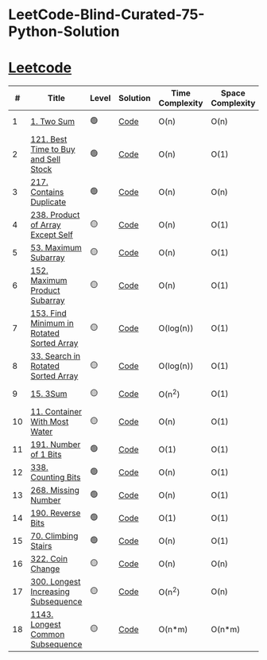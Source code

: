 # LeetCode-Blind-Curated-75-Python-Solution
# [Leetcode](https://leetcode.com/)

| # | Title | Level | Solution | Time Complexity | Space Complexity | Hint |
|---| ----- | -------- | -------- | ------- | ------- | ------- |
|1|[1. Two Sum](https://leetcode.com/problems/two-sum/)| 🟢 |[Code](./solutions/1.%20Two%20Sum.py)|O(n)|O(n)|<details>Hash map</details>|
|2|[121. Best Time to Buy and Sell Stock](https://leetcode.com/problems/best-time-to-buy-and-sell-stock/)| 🟢 |[Code](./solutions/121.%20Best%20Time%20to%20Buy%20and%20Sell%20Stock.py)|O(n)|O(1)|<details>Two pointers</details>|
|3|[217. Contains Duplicate](https://leetcode.com/problems/contains-duplicate/)| 🟢 |[Code](./solutions/217.%20Contains%20Duplicate.py)|O(n)|O(n)|<details>Hash set</details>|
|4|[238. Product of Array Except Self](https://leetcode.com/problems/product-of-array-except-self/)| 🟡 |[Code](./solutions/238.%20Product%20of%20Array%20Except%20Self.py)|O(n)|O(1)|<details>Prefix & Postfix</details>|
|5|[53. Maximum Subarray](https://leetcode.com/problems/maximum-subarray/) | 🟡 |[Code](./solutions/53.%20Maximum%20Subarray.py)|O(n)|O(1)|<details>Reset the prefix to 0 if it doesn't help</details>|
|6|[152. Maximum Product Subarray](https://leetcode.com/problems/maximum-product-subarray/)| 🟡 |[Code](./solutions/152.%20Maximum%20Product%20Subarray.py)|O(n)|O(1)|<details>Keep your eyes on min and max product</details>|
|7|[153. Find Minimum in Rotated Sorted Array](https://leetcode.com/problems/find-minimum-in-rotated-sorted-array/)| 🟡 |[Code](./solutions/153.%20Find%20Minimum%20in%20Rotated%20Sorted%20Array.py)|O(log(n))|O(1)|<details>Modified binary search</details>|
|8|[33. Search in Rotated Sorted Array](https://leetcode.com/problems/find-minimum-in-rotated-sorted-array/)| 🟡 |[Code](./solutions/33.%20Search%20in%20Rotated%20Sorted%20Array.py)|O(log(n))|O(1)|<details>Modified binary search</details>|
|9|[15. 3Sum](https://leetcode.com/problems/3sum/)| 🟡 |[Code](./solutions/15.%203Sum.py)|O(n<sup>2</sup>)|O(1)|<details>Sort then two pointers inside a loop</details>|
|10|[11. Container With Most Water](https://leetcode.com/problems/container-with-most-water/)| 🟡 |[Code](./solutions/11.%20Container%20With%20Most%20Water.py)|O(n)|O(1)|<details>Two pointers</details>|
|11|[191. Number of 1 Bits](https://leetcode.com/problems/number-of-1-bits/)| 🟢 |[Code](./solutions/191.%20Number%20of%201%20Bits.py)|O(1)|O(1)|<details>AND operation then >></details>|
|12|[338. Counting Bits](https://leetcode.com/problems/counting-bits/)| 🟢 |[Code](./solutions/338.%20Counting%20Bits.py)|O(n)|O(1)|<details>Use offset</details>|
|13|[268. Missing Number](https://leetcode.com/problems/missing-number/)| 🟢 |[Code](./solutions/268.%20Missing%20Number.py)|O(n)|O(1)|<details>Use loop to save space</details>|
|14|[190. Reverse Bits](https://leetcode.com/problems/reverse-bits/)| 🟢 |[Code](./solutions/190.%20Reverse%20Bits.py)|O(1)|O(1)|<details>bit operation</details>|
|15|[70. Climbing Stairs](https://leetcode.com/problems/climbing-stairs/)| 🟢 |[Code](./solutions/70.%20Climbing%20Stair.py)|O(n)|O(1)|<details>fibonacci</details>|
|16|[322. Coin Change](https://leetcode.com/problems/coin-change/)| 🟡 |[Code](./solutions/322.%20Coin%20Change.py)|O(n)|O(n)|<details>DP</details>|
|17|[300. Longest Increasing Subsequence](https://leetcode.com/problems/longest-increasing-subsequence/)| 🟡 |[Code](./solutions/300.%20Longest%20Increasing%20Subsequence.py)|O(n<sup>2</sup>)|O(n)|<details>DP</details>|
|18|[1143. Longest Common Subsequence](https://leetcode.com/problems/longest-common-subsequence/)| 🟡 |[Code](./solutions/1143.%20Longest%20Common%20Subsequence.py)|O(n*m)|O(n*m)|<details>DP</details>|

